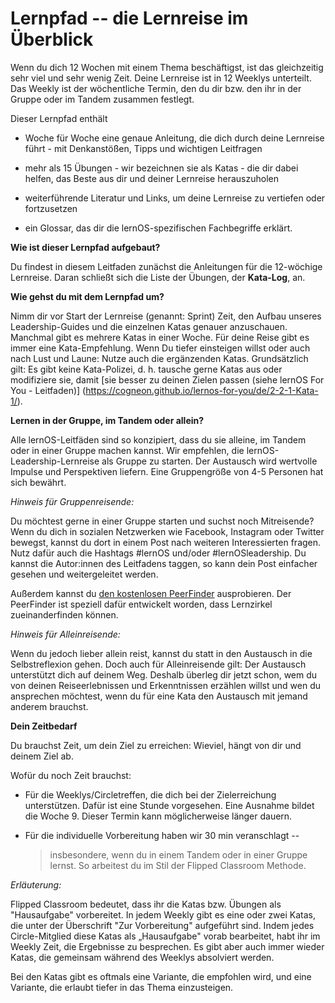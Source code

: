 # Lernpfad -- die Lernreise im Überblick

Wenn du dich 12 Wochen mit einem Thema beschäftigst, ist das
gleichzeitig sehr viel und sehr wenig Zeit. Deine Lernreise ist in 12
Weeklys unterteilt. Das Weekly ist der wöchentliche Termin, den du dir
bzw. den ihr in der Gruppe oder im Tandem zusammen festlegt.

Dieser Lernpfad enthält

-   Woche für Woche eine genaue Anleitung, die dich durch deine
    Lernreise führt - mit Denkanstößen, Tipps und wichtigen Leitfragen

-   mehr als 15 Übungen - wir bezeichnen sie als Katas - die dir dabei
    helfen, das Beste aus dir und deiner Lernreise herauszuholen

-   weiterführende Literatur und Links, um deine Lernreise zu vertiefen
    oder fortzusetzen

-   ein Glossar, das dir die lernOS-spezifischen Fachbegriffe erklärt.

**Wie ist dieser Lernpfad aufgebaut?**

Du findest in diesem Leitfaden zunächst die Anleitungen für die
12-wöchige Lernreise. Daran schließt sich die Liste der Übungen, der
**Kata-Log**, an.

**Wie gehst du mit dem Lernpfad um?**

Nimm dir vor Start der Lernreise (genannt: Sprint) Zeit, den Aufbau
unseres Leadership-Guides und die einzelnen Katas genauer anzuschauen.
Manchmal gibt es mehrere Katas in einer Woche. Für deine Reise gibt es
immer eine Kata-Empfehlung. Wenn Du tiefer einsteigen willst oder auch
nach Lust und Laune: Nutze auch die ergänzenden Katas. Grundsätzlich
gilt: Es gibt keine Kata-Polizei, d. h. tausche gerne Katas aus oder
modifiziere sie, damit [sie besser zu deinen Zielen passen (siehe lernOS For You - Leitfaden)]
(https://cogneon.github.io/lernos-for-you/de/2-2-1-Kata-1/).

**Lernen in der Gruppe, im Tandem oder allein?**

Alle lernOS-Leitfäden sind so konzipiert, dass du sie alleine, im Tandem
oder in einer Gruppe machen kannst. Wir empfehlen, die
lernOS-Leadership-Lernreise als Gruppe zu starten. Der Austausch wird
wertvolle Impulse und Perspektiven liefern. Eine Gruppengröße von 4-5
Personen hat sich bewährt.

*Hinweis für Gruppenreisende:*

Du möchtest gerne in einer Gruppe starten und suchst noch Mitreisende?
Wenn du dich in sozialen Netzwerken wie Facebook, Instagram oder Twitter
bewegst, kannst du dort in einem Post nach weiteren Interessierten
fragen. Nutz dafür auch die Hashtags #lernOS und/oder #lernOSleadership.
Du kannst die Autor:innen des Leitfadens taggen, so kann dein Post
einfacher gesehen und weitergeleitet werden.

Außerdem kannst du [den kostenlosen PeerFinder](https://web.peerfinder.app/de)
ausprobieren. Der PeerFinder ist speziell dafür entwickelt worden, dass
Lernzirkel zueinanderfinden können.

*Hinweis für Alleinreisende:*

Wenn du jedoch lieber allein reist, kannst du statt in den Austausch in
die Selbstreflexion gehen. Doch auch für Alleinreisende gilt: Der
Austausch unterstützt dich auf deinem Weg. Deshalb überleg dir jetzt
schon, wem du von deinen Reiseerlebnissen und Erkenntnissen erzählen
willst und wen du ansprechen möchtest, wenn du für eine Kata den
Austausch mit jemand anderem brauchst.

**Dein Zeitbedarf**

Du brauchst Zeit, um dein Ziel zu erreichen: Wieviel, hängt von dir und
deinem Ziel ab.

Wofür du noch Zeit brauchst:

-   Für die Weeklys/Circletreffen, die dich bei der Zielerreichung
    unterstützen. Dafür ist eine Stunde vorgesehen. Eine Ausnahme bildet
    die Woche 9. Dieser Termin kann möglicherweise länger dauern.

-   Für die individuelle Vorbereitung haben wir 30 min veranschlagt --
    > insbesondere, wenn du in einem Tandem oder in einer Gruppe lernst.
    > So arbeitest du im Stil der Flipped Classroom Methode.

*Erläuterung:*

Flipped Classroom bedeutet, dass ihr die Katas bzw. Übungen als
"Hausaufgabe" vorbereitet. In jedem Weekly gibt es eine oder zwei Katas,
die unter der Überschrift "Zur Vorbereitung" aufgeführt sind. Indem
jedes Circle-Mitglied diese Katas als „Hausaufgabe" vorab bearbeitet,
habt ihr im Weekly Zeit, die Ergebnisse zu besprechen. Es gibt aber auch
immer wieder Katas, die gemeinsam während des Weeklys absolviert werden.

Bei den Katas gibt es oftmals eine Variante, die empfohlen wird, und
eine Variante, die erlaubt tiefer in das Thema einzusteigen.
